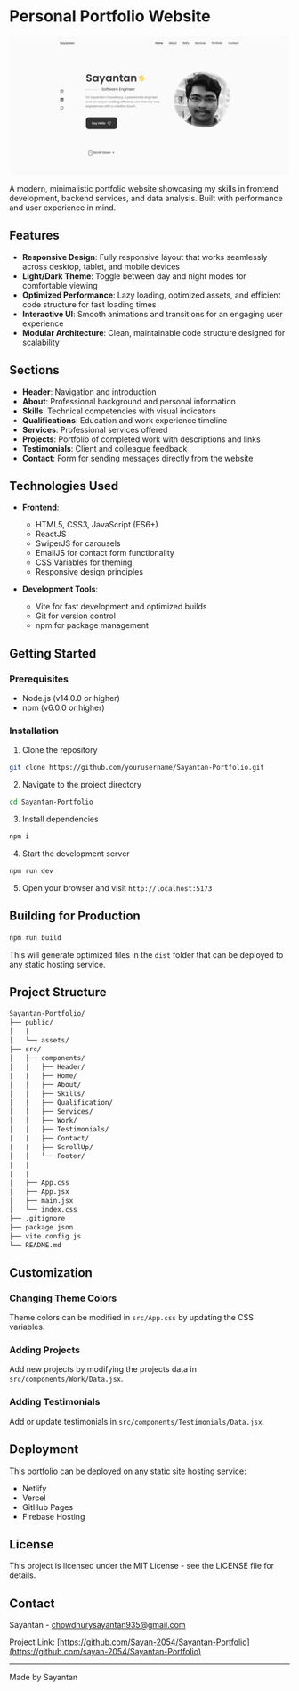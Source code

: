 # Personal Portfolio Website

![Portfolio Preview](./src/assets/work5.png)

A modern, minimalistic portfolio website showcasing my skills in frontend development, backend services, and data analysis. Built with performance and user experience in mind.

## Features

- **Responsive Design**: Fully responsive layout that works seamlessly across desktop, tablet, and mobile devices
- **Light/Dark Theme**: Toggle between day and night modes for comfortable viewing
- **Optimized Performance**: Lazy loading, optimized assets, and efficient code structure for fast loading times
- **Interactive UI**: Smooth animations and transitions for an engaging user experience
- **Modular Architecture**: Clean, maintainable code structure designed for scalability

## Sections

- **Header**: Navigation and introduction
- **About**: Professional background and personal information
- **Skills**: Technical competencies with visual indicators
- **Qualifications**: Education and work experience timeline
- **Services**: Professional services offered
- **Projects**: Portfolio of completed work with descriptions and links
- **Testimonials**: Client and colleague feedback
- **Contact**: Form for sending messages directly from the website

## Technologies Used

- **Frontend**:
  - HTML5, CSS3, JavaScript (ES6+)
  - ReactJS
  - SwiperJS for carousels
  - EmailJS for contact form functionality
  - CSS Variables for theming
  - Responsive design principles

- **Development Tools**:
  - Vite for fast development and optimized builds
  - Git for version control
  - npm for package management

## Getting Started

### Prerequisites

- Node.js (v14.0.0 or higher)
- npm (v6.0.0 or higher)

### Installation

1. Clone the repository
```bash
git clone https://github.com/yourusername/Sayantan-Portfolio.git
```

2. Navigate to the project directory
```bash
cd Sayantan-Portfolio
```

3. Install dependencies
```bash
npm i
```

4. Start the development server
```bash
npm run dev
```

5. Open your browser and visit `http://localhost:5173`

## Building for Production

```bash
npm run build
```

This will generate optimized files in the `dist` folder that can be deployed to any static hosting service.

## Project Structure

```
Sayantan-Portfolio/
├── public/
│   |
│   └── assets/
├── src/
│   ├── components/
│   │   ├── Header/
|   |   ├── Home/
│   │   ├── About/
│   │   ├── Skills/
│   │   ├── Qualification/
│   │   ├── Services/
│   │   ├── Work/
│   │   ├── Testimonials/
|   |   ├── Contact/
|   |   ├── ScrollUp/
│   │   └── Footer/
|   |   
|   |
│   ├── App.css
│   ├── App.jsx
│   ├── main.jsx
│   └── index.css
├── .gitignore
├── package.json
├── vite.config.js
└── README.md
```

## Customization

### Changing Theme Colors

Theme colors can be modified in `src/App.css` by updating the CSS variables.

### Adding Projects

Add new projects by modifying the projects data in `src/components/Work/Data.jsx`.

### Adding Testimonials

Add or update testimonials in `src/components/Testimonials/Data.jsx`.

## Deployment

This portfolio can be deployed on any static site hosting service:

- Netlify
- Vercel
- GitHub Pages
- Firebase Hosting

## License

This project is licensed under the MIT License - see the LICENSE file for details.

## Contact

Sayantan - [chowdhurysayantan935@gmail.com](mailto:chowdhurysayantan935@gmail.com)

Project Link: [https://github.com/Sayan-2054/Sayantan-Portfolio](https://github.com/sayan-2054/Sayantan-Portfolio)

---

Made by Sayantan
